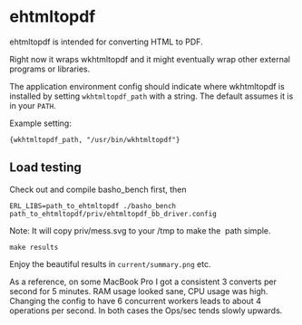 ehtmltopdf
==========

ehtmltopdf is intended for converting HTML to PDF.


Right now it wraps wkhtmltopdf and it might eventually wrap other external
programs or libraries.

The application environment config should indicate where wkhtmltopdf is
installed by setting `wkhtmltopdf_path` with a string. The default assumes
it is in your `PATH`.

Example setting:

    {wkhtmltopdf_path, "/usr/bin/wkhtmltopdf"}

Load testing
------------

Check out and compile basho_bench first, then

    ERL_LIBS=path_to_ehtmltopdf ./basho_bench path_to_ehtmltopdf/priv/ehtmltopdf_bb_driver.config

Note: It will copy priv/mess.svg to your /tmp to make the <img> path simple.

    make results

Enjoy the beautiful results in `current/summary.png` etc.

As a reference, on some MacBook Pro I got a consistent 3 converts per second
for 5 minutes. RAM usage looked sane, CPU usage was high. Changing the config
to have 6 concurrent workers leads to about 4 operations per second. In both
cases the Ops/sec tends slowly upwards.